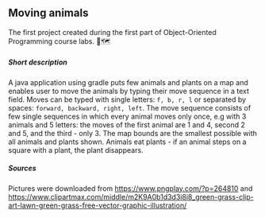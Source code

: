 ## Moving animals 

The first project created during the first part of Object-Oriented Programming course labs. 🐾🗺️

##### Short description

A java application using gradle puts few animals and plants on a map and enables user to move the animals by typing their move sequence in a text field. Moves can be typed with single letters: `f, b, r, l` or separated by spaces: `forward, backward, right, left`. The move sequence consists of few single sequences in which every animal moves only once, e.g with 3 animals and 5 letters: the moves of the first animal are 1 and 4, second 2 and 5, and the third - only 3. The map bounds are the smallest possible with all animals and plants shown. Animals eat plants - if an animal steps on a square with a plant, the plant disappears.

##### Sources

Pictures were downloaded from https://www.pngplay.com/?p=264810 and https://www.clipartmax.com/middle/m2K9A0b1d3d3i8i8_green-grass-clip-art-lawn-green-grass-free-vector-graphic-illustration/

